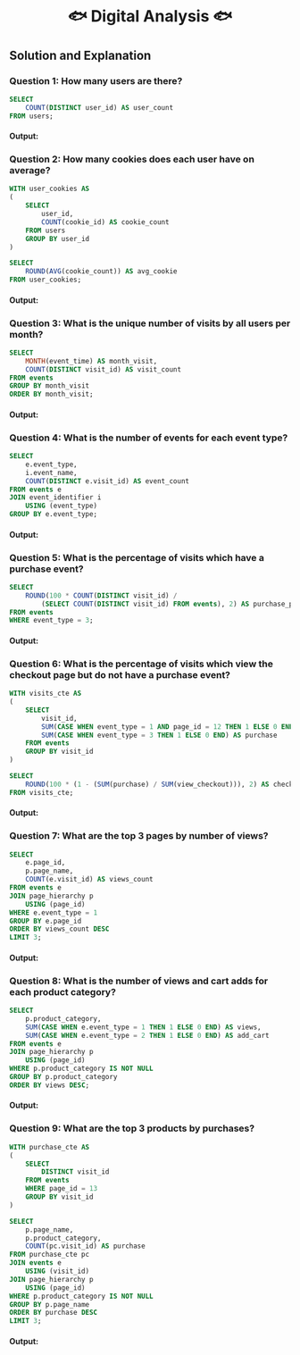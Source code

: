 # <p align="center" style="margin-top: 0px;">🐟 Digital Analysis 🐟

## Solution and Explanation

### Question 1: How many users are there?

````sql
SELECT 
	COUNT(DISTINCT user_id) AS user_count
FROM users;
````

#### Output:


### Question 2: How many cookies does each user have on average?

````sql
WITH user_cookies AS
(
	SELECT 
		user_id,
        COUNT(cookie_id) AS cookie_count
	FROM users
    GROUP BY user_id
)

SELECT 
	ROUND(AVG(cookie_count)) AS avg_cookie
FROM user_cookies;
````

#### Output:


### Question 3: What is the unique number of visits by all users per month?

````sql
SELECT
	MONTH(event_time) AS month_visit,
	COUNT(DISTINCT visit_id) AS visit_count
FROM events
GROUP BY month_visit
ORDER BY month_visit;
````

#### Output:


### Question 4: What is the number of events for each event type?

````sql
SELECT
	e.event_type,
    i.event_name,
	COUNT(DISTINCT e.visit_id) AS event_count
FROM events e
JOIN event_identifier i
	USING (event_type)
GROUP BY e.event_type;
````

#### Output:


### Question 5: What is the percentage of visits which have a purchase event?

````sql
SELECT
    ROUND(100 * COUNT(DISTINCT visit_id) /
		(SELECT COUNT(DISTINCT visit_id) FROM events), 2) AS purchase_percentage
FROM events
WHERE event_type = 3;
````

#### Output:


### Question 6: What is the percentage of visits which view the checkout page but do not have a purchase event?

````sql
WITH visits_cte AS
(
	SELECT
		visit_id,
        SUM(CASE WHEN event_type = 1 AND page_id = 12 THEN 1 ELSE 0 END) AS view_checkout,
        SUM(CASE WHEN event_type = 3 THEN 1 ELSE 0 END) AS purchase
	FROM events
    GROUP BY visit_id
)

SELECT
	ROUND(100 * (1 - (SUM(purchase) / SUM(view_checkout))), 2) AS checkout_view_percentage
FROM visits_cte;
````

#### Output:


### Question 7: What are the top 3 pages by number of views?

````sql
SELECT
	e.page_id,
    p.page_name,
    COUNT(e.visit_id) AS views_count
FROM events e
JOIN page_hierarchy p
	USING (page_id)
WHERE e.event_type = 1
GROUP BY e.page_id
ORDER BY views_count DESC
LIMIT 3;
````

#### Output:


### Question 8: What is the number of views and cart adds for each product category?

````sql
SELECT 
	p.product_category,
    SUM(CASE WHEN e.event_type = 1 THEN 1 ELSE 0 END) AS views,
    SUM(CASE WHEN e.event_type = 2 THEN 1 ELSE 0 END) AS add_cart
FROM events e
JOIN page_hierarchy p
	USING (page_id)
WHERE p.product_category IS NOT NULL
GROUP BY p.product_category
ORDER BY views DESC;
````

#### Output:


### Question 9: What are the top 3 products by purchases?

````sql
WITH purchase_cte AS 
(
	SELECT 
		DISTINCT visit_id 
	FROM events 
	WHERE page_id = 13
	GROUP BY visit_id
)

SELECT 
	p.page_name,
    p.product_category,
	COUNT(pc.visit_id) AS purchase
FROM purchase_cte pc
JOIN events e
	USING (visit_id)
JOIN page_hierarchy p
	USING (page_id)
WHERE p.product_category IS NOT NULL
GROUP BY p.page_name
ORDER BY purchase DESC
LIMIT 3;
````

#### Output: